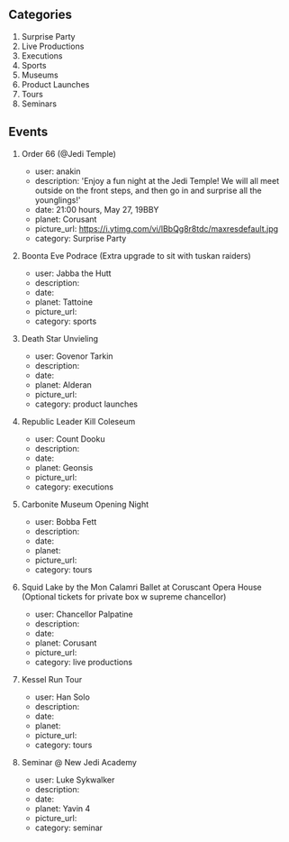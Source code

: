 ## Categories
1. Surprise Party
2. Live Productions
3. Executions
4. Sports
5. Museums
6. Product Launches
7. Tours
8. Seminars

## Events
1. Order 66 (@Jedi Temple)
    * user: anakin
    * description: 'Enjoy a fun night at the Jedi Temple! We will all meet outside on the front steps, and then go in and surprise all the younglings!'
    * date: 21:00 hours, May 27, 19BBY
    * planet: Corusant
    * picture_url: https://i.ytimg.com/vi/lBbQg8r8tdc/maxresdefault.jpg
    * category: Surprise Party

2.  Boonta Eve Podrace (Extra upgrade to sit with tuskan raiders)
    * user: Jabba the Hutt
    * description:
    * date:
    * planet: Tattoine
    * picture_url:
    * category: sports

3. Death Star Unvieling
    * user: Govenor Tarkin
    * description:
    * date:
    * planet: Alderan
    * picture_url:
    * category: product launches

4. Republic Leader Kill Coleseum
    * user: Count Dooku
    * description:
    * date:
    * planet: Geonsis
    * picture_url:
    * category: executions

5. Carbonite Museum Opening Night
    * user: Bobba Fett
    * description:
    * date:
    * planet:
    * picture_url:
    * category: tours

6. Squid Lake by the Mon Calamri Ballet at Coruscant Opera House (Optional tickets for private box w supreme chancellor)
    * user: Chancellor Palpatine
    * description:
    * date:
    * planet: Corusant
    * picture_url:
    * category: live productions

7. Kessel Run Tour
    * user: Han Solo
    * description:
    * date:
    * planet:
    * picture_url:
    * category: tours

8. Seminar @ New Jedi Academy
    * user: Luke Sykwalker
    * description:
    * date:
    * planet: Yavin 4
    * picture_url:
    * category: seminar
